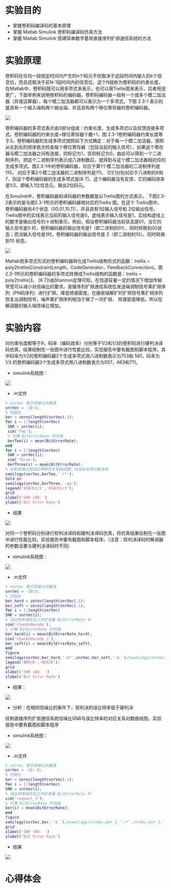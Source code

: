 # 实验目的

* 掌握卷积码编译码的基本原理
* 掌握 Matlab Simulink 卷积码编译码仿真方法
* 掌握 Matlab Simulink 搭建简单数字基带直接序列扩频通信系统的方法

# 实验原理

卷积码在任何一段规定时间内产生的n个码元不仅取决于这段时间内输入的k个信息位，而且还取决于前N-1段时间内的信息位，这个N就称为卷积码的约束长度。在Matlab中，卷积码既可以用多项式来表示，也可以用Trellis图来表示，后者用途更广，下面举例来说明卷积码的编码器。卷积码编码器一般有一个或多个模二加法器（异或运算器），每个模二加法器都可以表示为一个多项式。下图 2.3-1 表示的是具有一个输入端和两个输出端，并且具有两个移位寄存器的卷积编码器。

![](../img/2.3-1.png)

卷积编码器的多项式表示由3部分组成：约束长度、生成多项式以及反馈连接多项式。卷积编码器的约束长度=移位寄存器个数+1，图 2.3-1卷积编码器约束长度等于3。卷积编码器的生成多项式按照如下方式确定：对于每一个模二加法器，按照从左到右的顺序依次检查每个移位寄存器（包括当前的输入信号），如果这个寄存器与模二加法器之间有连接，则标记为1，否则标记为0，由此可以得到一个二进制序列。把这个二进制序列表示成八进制数后，就得到与这个模二加法器相对应的生成多项式。图2.3-1中的卷积编码器，对应于第1个模二加法器的二进制序列是110， 对应于第2个模二加法器的二进制序列是111， 它们分别对应于八进制的6和7，则这个卷积编码器的生成多项式是[6 7]，这个编码器没有反馈，它的编码效率是1/2，即输入1位信息元，输出2位码元。

在Simulink中，卷积编码器和译码器的参数都是以Trellis图的方式表示。 下图2.3-2表示的是与图2.3-1所示的卷积编码器相对应的Trellis 图。在这个 Trellis图中，卷积编码器有4个状态（00,01,10,11），并且具有1位输入信号和 2位输出信号。Trellis图中的实线表示当前的输入信号是0，虚线表示输入信号是1，实线和虚线上的数字是输出信号的十进制表示。例如，假设卷积编码器当前状态是01，当它的输入信号是0 时，卷积编码器的输出信号是1（即二进制的01），同时转换到00状态；而当输入信号是1时，卷积编码器的输出信号是 2（即二进制的10）。同时转换到10 状态。

![](../img/2.3-2.png)

Matlab把多项式形式的卷积编码器转化成Trellis结构形式的函数：trellis = poly2trellis(ConstraintLength，CodeGenerator，FeedbackConnection)。图2.3-1所示的卷积编码器的多项式转换成Trellis结构的函数是：trellis = poly2trellis(3， [6 7])由Shannon定理可知，在信道容量一定的情况下增加传输带宽可以减小对信噪比的要求。直接序列扩频通信系统在发送端调制信号乘扩频序列（PN码序列）进行扩频，降低频谱密度。在接收端解扩时扩频信号乘扩频序列恢复出调制信号，噪声乘扩频序列相当于做了一次扩频， 频谱密度降低。所以在解调器的输入端信噪比增加。

# 实验内容

对约束长度都等于9，码率（编码效率）分别等于1/2和1/3的卷积码进行硬判决译码仿真，结果绘制在一张图中进行性能比较，实验报告中要有截图和脚本程序。其中码率为1/2的卷积编码器2个生成多项式用八进制数表示为753和 561，码率为 1/3 的卷积编码器3个生成多项式用八进制数表示为557、663和711。

* simulink系统图：

![](../img/4.3硬判决.png)

* .m文件

```matlab
% snrVec 表示信噪比向量值
snrVec = -10:5;
% 初始化
ber = zeros(length(snrVec),1);
for i = 1:length(snrVec)
 SNR = snrVec(i);
 sim('Two');
 % 计算 BitErrorRate 的均值
 berTwo(i) = mean(BitErrorRate); 
end
for i = 1:length(snrVec)
 SNR = snrVec(i);
 sim('Three'); 
 berThree(i) = mean(BitErrorRate); 
% 绘制信噪比和误比特率的关系曲线图，纵坐标采用对数坐标
semilogy(snrVec,berTwo,'-r*');
hold on
semilogy(snrVec,berThree,'-go');
legend('码率为1/2','码率为1/3');
grid
xlabel('SNR（dB）')
ylabel('Bit Error Rate')
```

* 结果

![](../img/4.3码率.jpg)

对同一个卷积码分别进行软判决译码和硬判决译码仿真，将仿真结果绘制在一张图中进行性能比较，实验报告中要有截图和脚本程序。（注意：软判决译码时解调器的参数设置与硬判决译码时不同）

* simulink系统图：

![](../img/4.3实验2.jpg)

* .m文件

```matlab
% snrVec 表示信噪比向量值
snrVec = -10:5;
% 初始化
ber_hard = zeros(length(snrVec),1);
ber_soft = zeros(length(snrVec),1);
for i = 1:length(snrVec)
SNR = snrVec(i);
% 误比特率保存在工作区变量 BitErrorRate 中
sim('chanEndecode');
% 计算 BitErrorRate 的均值
ber_hard(i) = mean(BitErrorRate_hard);
sim('chanEndecode_2');
ber_soft(i) = mean(BitErrorRate_soft);
end
figure
semilogy(snrVec,ber_hard,'-b*',snrVec,ber_soft,'-b.');%semilogy(snrVec,ber_2,'-r*',snrVec,ber_3,'-b*');
legend('硬判决','软判决');
grid
xlabel('SNR（dB） ')
ylabel('Bit Error Rate')
```

* 结果：

![](../img/4.3软硬判决.png)

* 分析：在相同信噪比的条件下，软判决的误比特率低于硬判决

绘制直接序列扩频通信系统信噪比SNR与误比特率的对应关系对数曲线图。实验报告中要有截图和脚本程序

* simulink系统图：

![](../img/4.3实验3.png)

* .m文件

```matlab
% snrVec 表示信噪比向量值
snrVec = -22:-8;
% 初始化
ber = zeros(length(snrVec),1);
for i = 1:length(snrVec)
SNR = snrVec(i);
% 误比特率保存在工作区变量 BitErrorRate 中
sim('request_3');
% 计算 BitErrorRate 的均值
ber(i) = mean(BitErrorRate);
end
figure
semilogy(snrVec,ber,'-b.');%semilogy(snrVec,ber_2,'-r*',snrVec,ber_3,'-b*');
grid
xlabel('SNR（dB） ')
ylabel('Bit Error Rate')
```

* 结果

![](../img/4.3扩频结果.png)

# 心得体会

